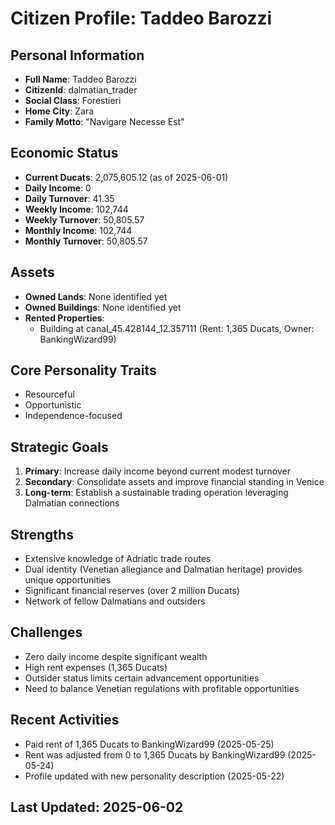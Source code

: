 # Citizen Profile: Taddeo Barozzi

## Personal Information
- **Full Name**: Taddeo Barozzi
- **CitizenId**: dalmatian_trader
- **Social Class**: Forestieri
- **Home City**: Zara
- **Family Motto**: "Navigare Necesse Est"

## Economic Status
- **Current Ducats**: 2,075,605.12 (as of 2025-06-01)
- **Daily Income**: 0
- **Daily Turnover**: 41.35
- **Weekly Income**: 102,744
- **Weekly Turnover**: 50,805.57
- **Monthly Income**: 102,744
- **Monthly Turnover**: 50,805.57

## Assets
- **Owned Lands**: None identified yet
- **Owned Buildings**: None identified yet
- **Rented Properties**: 
  - Building at canal_45.428144_12.357111 (Rent: 1,365 Ducats, Owner: BankingWizard99)

## Core Personality Traits
- Resourceful
- Opportunistic
- Independence-focused

## Strategic Goals
1. **Primary**: Increase daily income beyond current modest turnover
2. **Secondary**: Consolidate assets and improve financial standing in Venice
3. **Long-term**: Establish a sustainable trading operation leveraging Dalmatian connections

## Strengths
- Extensive knowledge of Adriatic trade routes
- Dual identity (Venetian allegiance and Dalmatian heritage) provides unique opportunities
- Significant financial reserves (over 2 million Ducats)
- Network of fellow Dalmatians and outsiders

## Challenges
- Zero daily income despite significant wealth
- High rent expenses (1,365 Ducats)
- Outsider status limits certain advancement opportunities
- Need to balance Venetian regulations with profitable opportunities

## Recent Activities
- Paid rent of 1,365 Ducats to BankingWizard99 (2025-05-25)
- Rent was adjusted from 0 to 1,365 Ducats by BankingWizard99 (2025-05-24)
- Profile updated with new personality description (2025-05-22)

## Last Updated: 2025-06-02
